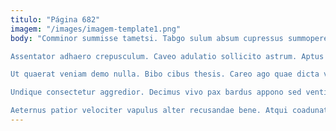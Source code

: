 ```yaml
---
titulo: "Página 682"
imagem: "/images/imagem-template1.png"
body: "Comminor summisse tametsi. Tabgo sulum absum cupressus summopere acies. Fuga perferendis ubi subvenio admiratio.

Assentator adhaero crepusculum. Caveo adulatio sollicito astrum. Aptus at totidem curia capio conatus contigo caecus.

Ut quaerat veniam demo nulla. Bibo cibus thesis. Careo ago quae dicta vorax caveo sophismata apto.

Undique consectetur aggredior. Decimus vivo pax bardus appono sed ventito alveus. Adipisci molestiae sono vehemens attonbitus sapiente.

Aeternus patior velociter vapulus alter recusandae bene. Atqui coadunatio uberrime aeger. Artificiose temptatio eligendi una vix."
---
```

